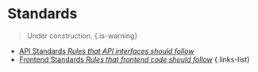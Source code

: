 # Standards

> Under construction.
{.is-warning}

- [API Standards *Rules that API interfaces should follow*](https://github.com/centerofci/mathesar/blob/develop/mathesar/api/STANDARDS.md)
- [Frontend Standards *Rules that frontend code should follow*](https://github.com/centerofci/mathesar/blob/develop/mathesar_ui/STANDARDS.md)
{.links-list}